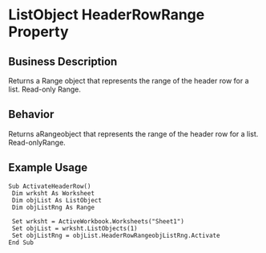 # ListObject HeaderRowRange Property

## Business Description
Returns a Range object that represents the range of the header row for a list. Read-only Range.

## Behavior
Returns aRangeobject that represents the range of the header row for a list. Read-onlyRange.

## Example Usage
```vba
Sub ActivateHeaderRow() 
 Dim wrksht As Worksheet 
 Dim objList As ListObject 
 Dim objListRng As Range 
 
 Set wrksht = ActiveWorkbook.Worksheets("Sheet1") 
 Set objList = wrksht.ListObjects(1) 
 Set objListRng = objList.HeaderRowRangeobjListRng.Activate 
End Sub
```